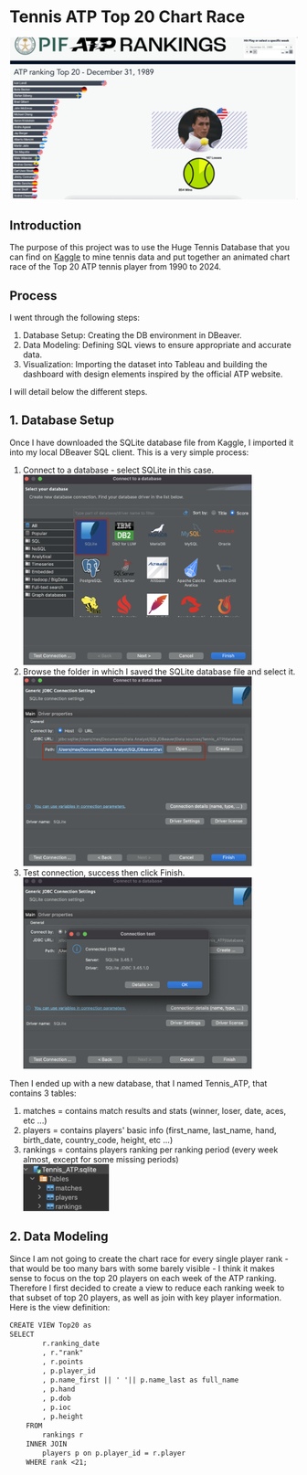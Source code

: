 # Tennis ATP Top 20 Chart Race

<img src="https://github.com/mboss10/Tennis-ATP-Top-20-Chart-Race/blob/main/ATPTop20.gif" width="600">

## Introduction

The purpose of this project was to use the Huge Tennis Database that you can find on [Kaggle](https://www.kaggle.com/datasets/guillemservera/tennis) to mine tennis data and put together an animated chart race of the Top 20 ATP tennis player from 1990 to 2024.

## Process

I went through the following steps:
1. Database Setup: Creating the DB environment in DBeaver.
2. Data Modeling: Defining SQL views to ensure appropriate and accurate data.
3. Visualization: Importing the dataset into Tableau and building the dashboard with design elements inspired by the official ATP website.

I will detail below the different steps.

## 1. Database Setup

Once I have downloaded the SQLite database file from Kaggle, I imported it into my local DBeaver SQL client.
This is a very simple process:
1. Connect to a database - select SQLite in this case.  
<img src="https://github.com/mboss10/Tennis-ATP-Top-20-Chart-Race/blob/main/Connect_a_DB.png" width="400"><br /> 
2. Browse the folder in which I saved the SQLite database file and select it.  
<img src="https://github.com/mboss10/Tennis-ATP-Top-20-Chart-Race/blob/main/SelectFile.png" width="400"><br />
3. Test connection, success then click Finish.  
<img src="https://github.com/mboss10/Tennis-ATP-Top-20-Chart-Race/blob/main/TestConnection.png" width="400"><br />

Then I ended up with a new database, that I named Tennis_ATP, that contains 3 tables:
1. matches = contains match results and stats (winner, loser, date, aces, etc ...)
2. players = contains players' basic info (first_name, last_name, hand, birth_date, country_code, height, etc ...)
3. rankings = contains players ranking per ranking period (every week almost, except for some missing periods)  
<img src="https://github.com/mboss10/Tennis-ATP-Top-20-Chart-Race/blob/main/DBTables.png" width="150"><br />

## 2. Data Modeling

Since I am not going to create the chart race for every single player rank - that would be too many bars with some barely visible - I think it makes sense to focus on the top 20 players on each week of the ATP ranking.  
Therefore I first decided to create a view to reduce each ranking week to that subset of top 20 players, as well as join with key player information.  
Here is the view definition:  
```
CREATE VIEW Top20 as 
SELECT 
		r.ranking_date 
		, r."rank" 
		, r.points 
		, p.player_id 
		, p.name_first || ' '|| p.name_last as full_name
		, p.hand 
		, p.dob 
		, p.ioc
		, p.height 
	FROM 
		rankings r 
	INNER JOIN
		players p on p.player_id = r.player 
	WHERE rank <21;
```
